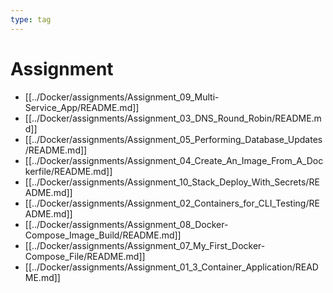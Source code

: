 ```yaml
---
type: tag
---
```

# Assignment

- [[../Docker/assignments/Assignment_09_Multi-Service_App/README.md]]
- [[../Docker/assignments/Assignment_03_DNS_Round_Robin/README.md]]
- [[../Docker/assignments/Assignment_05_Performing_Database_Updates/README.md]]
- [[../Docker/assignments/Assignment_04_Create_An_Image_From_A_Dockerfile/README.md]]
- [[../Docker/assignments/Assignment_10_Stack_Deploy_With_Secrets/README.md]]
- [[../Docker/assignments/Assignment_02_Containers_for_CLI_Testing/README.md]]
- [[../Docker/assignments/Assignment_08_Docker-Compose_Image_Build/README.md]]
- [[../Docker/assignments/Assignment_07_My_First_Docker-Compose_File/README.md]]
- [[../Docker/assignments/Assignment_01_3_Container_Application/README.md]]
